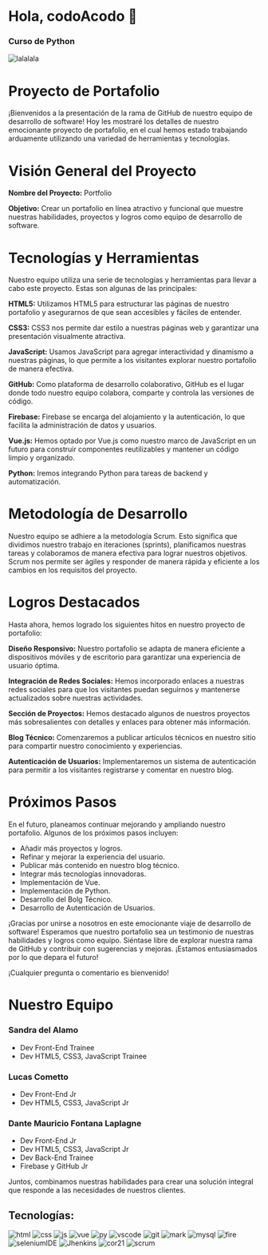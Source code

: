 # Hola, codoAcodo 👋
### Curso de Python


![lalalala](https://github.com/maurifl/codoAcodo/assets/6419342/968cfc66-31a6-4a26-b09c-1c927c2cffa5)


# Proyecto de Portafolio
¡Bienvenidos a la presentación de la rama de GitHub de nuestro equipo de desarrollo de software! Hoy les mostraré los detalles de nuestro emocionante proyecto de portafolio, en el cual hemos estado trabajando arduamente utilizando una variedad de herramientas y tecnologías.

# Visión General del Proyecto
__Nombre del Proyecto:__ Portfolio

__Objetivo:__ Crear un portafolio en línea atractivo y funcional que muestre nuestras habilidades, proyectos y logros como equipo de desarrollo de software.

# Tecnologías y Herramientas
Nuestro equipo utiliza una serie de tecnologías y herramientas para llevar a cabo este proyecto. Estas son algunas de las principales:

__HTML5:__ Utilizamos HTML5 para estructurar las páginas de nuestro portafolio y asegurarnos de que sean accesibles y fáciles de entender.

__CSS3:__ CSS3 nos permite dar estilo a nuestras páginas web y garantizar una presentación visualmente atractiva.

__JavaScript:__ Usamos JavaScript para agregar interactividad y dinamismo a nuestras páginas, lo que permite a los visitantes explorar nuestro portafolio de manera efectiva.

__GitHub:__ Como plataforma de desarrollo colaborativo, GitHub es el lugar donde todo nuestro equipo colabora, comparte y controla las versiones de código.

__Firebase:__ Firebase se encarga del alojamiento y la autenticación, lo que facilita la administración de datos y usuarios.

__Vue.js:__ Hemos optado por Vue.js como nuestro marco de JavaScript en un futuro para construir componentes reutilizables y mantener un código limpio y organizado.

__Python:__ Iremos integrando Python para tareas de backend y automatización.

# Metodología de Desarrollo
Nuestro equipo se adhiere a la metodología Scrum. Esto significa que dividimos nuestro trabajo en iteraciones (sprints), planificamos nuestras tareas y colaboramos de manera efectiva para lograr nuestros objetivos. Scrum nos permite ser ágiles y responder de manera rápida y eficiente a los cambios en los requisitos del proyecto.

# Logros Destacados
Hasta ahora, hemos logrado los siguientes hitos en nuestro proyecto de portafolio:

__Diseño Responsivo:__ Nuestro portafolio se adapta de manera eficiente a dispositivos móviles y de escritorio para garantizar una experiencia de usuario óptima.

__Integración de Redes Sociales:__ Hemos incorporado enlaces a nuestras redes sociales para que los visitantes puedan seguirnos y mantenerse actualizados sobre nuestras actividades.

__Sección de Proyectos:__ Hemos destacado algunos de nuestros proyectos más sobresalientes con detalles y enlaces para obtener más información.

__Blog Técnico:__ Comenzaremos a publicar artículos técnicos en nuestro sitio para compartir nuestro conocimiento y experiencias.

__Autenticación de Usuarios:__ Implementaremos un sistema de autenticación para permitir a los visitantes registrarse y comentar en nuestro blog.

# Próximos Pasos
En el futuro, planeamos continuar mejorando y ampliando nuestro portafolio. Algunos de los próximos pasos incluyen:

- Añadir más proyectos y logros.
- Refinar y mejorar la experiencia del usuario.
- Publicar más contenido en nuestro blog técnico.
- Integrar más tecnologías innovadoras.
- Implementación de Vue.
- Implementación de Python.
- Desarrollo del Bolg Técnico.
- Desarrollo de Autenticación de Usuarios.
  
¡Gracias por unirse a nosotros en este emocionante viaje de desarrollo de software! Esperamos que nuestro portafolio sea un testimonio de nuestras habilidades y logros como equipo. Siéntase libre de explorar nuestra rama de GitHub y contribuir con sugerencias y mejoras. ¡Estamos entusiasmados por lo que depara el futuro!

¡Cualquier pregunta o comentario es bienvenido!

# Nuestro Equipo
### __Sandra del Alamo__
   - Dev Front-End Trainee
   - Dev HTML5, CSS3, JavaScript Trainee

### __Lucas Cometto__
   - Dev Front-End Jr
   - Dev HTML5, CSS3, JavaScript Jr
     
### __Dante Mauricio Fontana Laplagne__
   - Dev Front-End Jr
   - Dev HTML5, CSS3, JavaScript Jr
   - Dev Back-End Trainee
   - Firebase y GitHub Jr

Juntos, combinamos nuestras habilidades para crear una solución integral que responde a las necesidades de nuestros clientes.



## Tecnologías:
![html](https://github.com/maurifl/maurifl/assets/6419342/9cf2a397-e594-444e-9026-60d8368b8027)
![css](https://github.com/maurifl/maurifl/assets/6419342/c40895d1-ca4f-4356-b810-e78065476628)
![js](https://github.com/maurifl/maurifl/assets/6419342/18b958d3-68e0-44fd-b2ed-b099294c5ec2)
![vue](https://github.com/maurifl/maurifl/assets/6419342/614c386a-402d-4620-8b98-9b55ce5564f5)
![py](https://github.com/maurifl/maurifl/assets/6419342/d5e438c8-5486-45ab-9dd0-7c690b4b0cec)
![vscode](https://github.com/maurifl/maurifl/assets/6419342/b9e1917d-c05c-4458-9c84-cad49a653563)
![git](https://github.com/maurifl/maurifl/assets/6419342/aa7c0e77-884a-4736-8b67-da9bbe5adf9b)
![mark](https://github.com/maurifl/maurifl/assets/6419342/b4565e9f-9e58-4cb8-90e4-3899999bf040)
![mysql](https://github.com/maurifl/maurifl/assets/6419342/c0f5cb31-a318-4e78-9eca-e5ca8cc7cd6b)
![fire](https://github.com/maurifl/maurifl/assets/6419342/eb6ddb6f-574d-413e-aecb-f7e9a806f0a7)
![seleniumIDE](https://github.com/maurifl/maurifl/assets/6419342/aec06bb5-ac30-4c86-8507-5e29f64c3a2f)
![Jhenkins](https://github.com/maurifl/maurifl/assets/6419342/834868d5-b2bf-402d-b41c-d9fe8dc57b3b)
![cor21](https://github.com/maurifl/maurifl/assets/6419342/b61fe813-1d3d-4820-8985-1655aa472747)
![scrum](https://github.com/maurifl/maurifl/assets/6419342/956762f0-6b0c-40ff-83d7-01ba887c534d)


